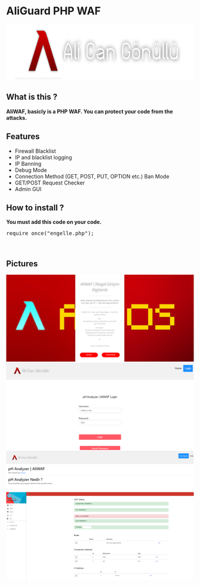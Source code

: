 <h1>AliGuard PHP WAF</h1>
<img src="pic/logo.png" width="650" height="150" />
<h2>What is this ?</h2>
<b>AliWAF, basicly is a PHP WAF. You can protect your code from the attacks.</b><br>
<h2>Features</h2>
<ul>
  <li> Firewall Blacklist </li>
  <li> IP and blacklist logging </li>
  <li> IP Banning </li>
  <li> Debug Mode </li>
  <li> Connection Method (GET, POST, PUT, OPTION etc.) Ban Mode </li>
  <li> GET/POST Request Checker </li>
  <li> Admin GUI </li>
</ul>
<h2>How to install ?</h2>
<b>You must add this code on your code.</b>
<pre>require_once("engelle.php");</pre>
<br>
<h2>Pictures</h2>
<img src="pic/aliwaf1.png" />
<img src="pic/aliwaf2.png" />
<img src="pic/aliwaf3.png" />
<img src="pic/aliwaf4-1.png" />
